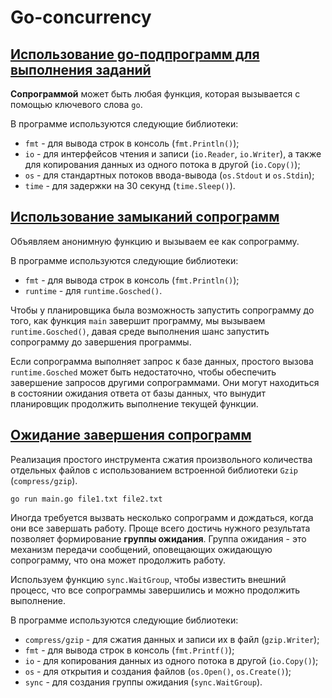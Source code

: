 # Go-concurrency

## [Использование go-подпрограмм для выполнения заданий](https://github.com/MukhinIvan/go-concurrency/tree/main/01_using_a_goroutine/main.go)

**Сопрограммой** может быть любая функция, которая вызывается с помощью ключевого слова `go`.

В программе используются следующие библиотеки:

* `fmt` - для вывода строк в консоль (`fmt.Println()`);
* `io` - для интерфейсов чтения и записи (`io.Reader`, `io.Writer`), а также для копирования данных из одного потока в другой (`io.Copy()`);
* `os` - для стандартных потоков ввода-вывода (`os.Stdout` и `os.Stdin`);
* `time` - для задержки на 30 секунд (`time.Sleep()`).

## [Использование замыканий сопрограмм](https://github.com/MukhinIvan/go-concurrency/tree/main/02_an_anonymous_goroutine/main.go)

Объявляем анонимную функцию и вызываем ее как сопрограмму.

В программе используются следующие библиотеки:

* `fmt` - для вывода строк в консоль (`fmt.Println()`);
* `runtime` - для `runtime.Gosched()`.

Чтобы у планировщика была возможность запустить сопрограмму до того, как функция `main` завершит программу, мы вызываем `runtime.Gosched()`, давая среде выполнения шанс запустить сопрограмму до завершения программы.

Если сопрограмма выполняет запрос к базе данных, простого вызова `runtime.Gosched` может быть недостаточно, чтобы обеспечить завершение запросов другими сопрограммами. Они могут находиться в состоянии ожидания ответа от базы данных, что вынудит планировщик продолжить выполнение текущей функции.

## [Ожидание завершения сопрограмм](https://github.com/MukhinIvan/go-different-programs/tree/main/03_simple_gzip_compression_tool/main.go)

Реализация простого инструмента сжатия произвольного количества отдельных файлов с использованием встроенной библиотеки `Gzip` (`compress/gzip`).

```
go run main.go file1.txt file2.txt
```

Иногда требуется вызвать несколько сопрограмм и дождаться, когда они все завершать работу. Проще всего достичь нужного результата позволяет формирование **группы ожидания**. Группа ожидания - это механизм передачи сообщений, оповещающих ожидающую сопрограмму, что она может продолжить работу.

Используем функцию `sync.WaitGroup`, чтобы известить внешний процесс, что все сопрограммы завершились и можно продолжить выполнение.

В программе используются следующие библиотеки:

* `compress/gzip` - для сжатия данных и записи их в файл (`gzip.Writer`);
* `fmt` - для вывода строк в консоль (`fmt.Printf()`);
* `io` - для копирования данных из одного потока в другой (`io.Copy()`);
* `os` - для открытия и создания файлов (`os.Open()`, `os.Create()`);
* `sync` - для создания группы ожидания (`sync.WaitGroup`).
